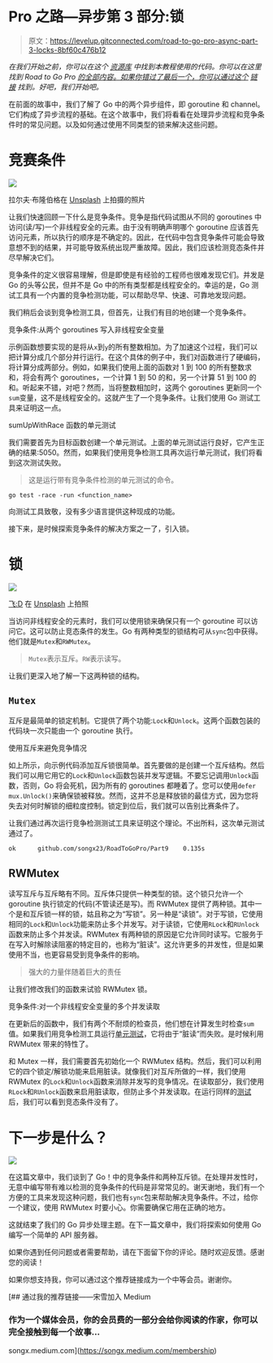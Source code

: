 # Pro 之路—异步第 3 部分:锁

> 原文：<https://levelup.gitconnected.com/road-to-go-pro-async-part-3-locks-8bf60c476b12>

*在我们开始之前，你可以在这个* [*资源库*](https://github.com/songx23/RoadToGoPro) *中找到本教程使用的代码。你可以在这里* *找到 Road to Go Pro* [*的全部内容。如果你错过了最后一个，你可以通过这个*](https://medium.com/@songx/road-to-go-pro-f9d1f8a51fad) [*链接*](/road-to-go-pro-async-part-2-channels-12645a160f73) *找到。好吧，我们开始吧。*

在前面的故事中，我们了解了 Go 中的两个异步组件，即 goroutine 和 channel。它们构成了异步流程的基础。在这个故事中，我们将看看在处理异步流程和竞争条件时的常见问题。以及如何通过使用不同类型的锁来解决这些问题。

# 竞赛条件

![](img/bf7d8b65e702827deedf2b191540bcd0.png)

拉尔夫·布隆伯格在 [Unsplash](https://unsplash.com?utm_source=medium&utm_medium=referral) 上拍摄的照片

让我们快速回顾一下什么是竞争条件。竞争是指代码试图从不同的 goroutines 中访问(读/写)一个非线程安全的元素。由于没有明确声明哪个 goroutine 应该首先访问元素，所以执行的顺序是不确定的。因此，在代码中包含竞争条件可能会导致意想不到的结果，并可能导致系统出现严重故障。因此，我们应该检测竞态条件并尽早解决它们。

竞争条件的定义很容易理解，但是即使是有经验的工程师也很难发现它们。并发是 Go 的头等公民，但并不是 Go 中的所有类型都是线程安全的。幸运的是，Go 测试工具有一个内置的竞争检测功能，可以帮助尽早、快速、可靠地发现问题。

我们稍后会谈到竞争检测工具，但首先，让我们有目的地创建一个竞争条件。

竞争条件:从两个 goroutines 写入非线程安全变量

示例函数想要实现的是将从`x`到`y`的所有整数相加。为了加速这个过程，我们可以把计算分成几个部分并行运行。在这个具体的例子中，我们对函数进行了硬编码，将计算分成两部分。例如，如果我们使用上面的函数对 1 到 100 的所有整数求和，将会有两个 goroutines，一个计算 1 到 50 的和，另一个计算 51 到 100 的和。听起来不错，对吧？然而，当将整数相加时，这两个 goroutines 更新同一个`sum`变量，这不是线程安全的。这就产生了一个竞争条件。让我们使用 Go 测试工具来证明这一点。

sumUpWithRace 函数的单元测试

我们需要首先为目标函数创建一个单元测试。上面的单元测试运行良好，它产生正确的结果:5050。然而，如果我们使用竞争检测工具再次运行单元测试，我们将看到这次测试失败。

> 这是运行带有竞争条件检测的单元测试的命令。

```
go test -race -run <function_name>
```

向测试工具致敬，没有多少语言提供这种现成的功能。

接下来，是时候探索竞争条件的解决方案之一了，引入锁。

# **锁**

![](img/b1028e8a35f87aa85ac4c9450f3b136f.png)

[飞:D](https://unsplash.com/@flyd2069?utm_source=medium&utm_medium=referral) 在 [Unsplash](https://unsplash.com?utm_source=medium&utm_medium=referral) 上拍照

当访问非线程安全的元素时，我们可以使用锁来确保只有一个 goroutine 可以访问它。这可以防止竞态条件的发生。Go 有两种类型的锁结构可从`sync`包中获得。他们就是`Mutex`和`RWMutex`。

> `Mutex`表示互斥。`RW`表示读写。

让我们更深入地了解一下这两种锁的结构。

## `Mutex`

互斥是最简单的锁定机制。它提供了两个功能:`Lock`和`Unlock`。这两个函数包装的代码块一次只能由一个 goroutine 执行。

使用互斥来避免竞争情况

如上所示，向示例代码添加互斥锁很简单。首先要做的是创建一个互斥结构。然后我们可以用它用它的`Lock`和`Unlock`函数包装并发写逻辑。不要忘记调用`Unlock`函数，否则，Go 将会死机，因为所有的 goroutines 都睡着了。您可以使用`defer mux.Unlock()`来确保锁被释放。然而，这并不总是释放锁的最佳方式，因为您将失去对何时解锁的细粒度控制。锁定到位后，我们就可以告别比赛条件了。

让我们通过再次运行竞争检测测试工具来证明这个理论。不出所料，这次单元测试通过了。

```
ok      github.com/songx23/RoadToGoPro/Part9    0.135s
```

## RWMutex

读写互斥与互斥略有不同。互斥体只提供一种类型的锁。这个锁只允许一个 goroutine 执行锁定的代码(不管读还是写)。而 RWMutex 提供了两种锁。其中一个是和互斥锁一样的锁，姑且称之为“写锁”。另一种是“读锁”。对于写锁，它使用相同的`Lock`和`Unlock`功能来防止多个并发写。对于读锁，它使用`RLock`和`RUnlock`函数来防止多个并发读。RWMutex 有两种锁的原因是它允许同时读写。它服务于在写入时解除读阻塞的特定目的，也称为“脏读”。这允许更多的并发性，但是如果使用不当，也更容易受到竞争条件的影响。

> 强大的力量伴随着巨大的责任

让我们修改我们的函数来试验 RWMutex 锁。

竞争条件:对一个非线程安全变量的多个并发读取

在更新后的函数中，我们有两个不耐烦的检查员，他们想在计算发生时检查`sum`值。如果我们用竞争检测工具运行[单元测试](https://github.com/songx23/RoadToGoPro/blob/master/Part09-lock/race_test.go#L33-L59)，它将由于“脏读”而失败。是时候利用 RWMutex 带来的特性了。

和 Mutex 一样，我们需要首先初始化一个 RWMutex 结构。然后，我们可以利用它的四个锁定/解锁功能来启用脏读。就像我们对互斥所做的一样，我们使用 RWMutex 的`Lock`和`Unlock`函数来消除并发写的竞争情况。在读取部分，我们使用`RLock`和`RUnlock`函数来启用脏读取，但防止多个并发读取。在运行同样的[测试](https://github.com/songx23/RoadToGoPro/blob/master/Part09-lock/lock_test.go#L33-L59)后，我们可以看到竞态条件没有了。

# 下一步是什么？

![](img/585bd742bc36a1817f270bf4a1cd3e2a.png)

在这篇文章中，我们谈到了 Go！中的竞争条件和两种互斥锁。在处理并发性时，无意中编写带有难以检测的竞争条件的代码是非常常见的。谢天谢地，我们有一个方便的工具来发现这种问题，我们也有`sync`包来帮助解决竞争条件。不过，给你一个建议，使用 RWMutex 时要小心。你需要确保它用在正确的地方。

这就结束了我们的 Go 异步处理主题。在下一篇文章中，我们将探索如何使用 Go 编写一个简单的 API 服务器。

如果你遇到任何问题或者需要帮助，请在下面留下你的评论。随时欢迎反馈。感谢您的阅读！

如果你想支持我，你可以通过这个推荐链接成为一个中等会员。谢谢你。

[](https://songx.medium.com/membership) [## 通过我的推荐链接——宋雪加入 Medium

### 作为一个媒体会员，你的会员费的一部分会给你阅读的作家，你可以完全接触到每一个故事…

songx.medium.com](https://songx.medium.com/membership)
